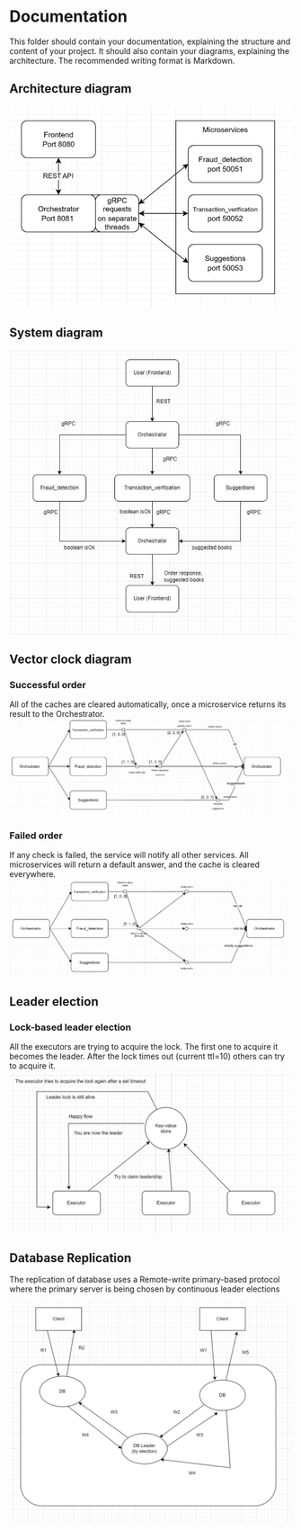# Documentation

This folder should contain your documentation, explaining the structure and content of your project. It should also contain your diagrams, explaining the architecture. The recommended writing format is Markdown.

## Architecture diagram
![](ArchitectureDiagram.png)


## System diagram

![](SystemDiagram.JPG)

## Vector clock diagram

### Successful order
All of the caches are cleared automatically, once a microservice returns its result to the Orchestrator.
![](VectorDiagramPass.png)

### Failed order
If any check is failed, the service will notify all other services. All microservices will return a default answer, and the cache is cleared everywhere.
![](VectorDiagramFail.png)


## Leader election

### Lock-based leader election
All the executors are trying to acquire the lock. The first one to acquire it becomes the leader. After the lock times out (current ttl=10) others can try to acquire it.
![](LeaderElectionDiagram.PNG)

## Database Replication

The replication of database uses a Remote-write primary-based protocol where the primary server is being chosen by continuous leader elections

![](DBReplicationDiagram.PNG)